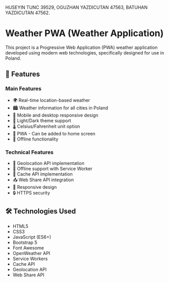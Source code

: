 HUSEYIN TUNC 39529, OGUZHAN YAZDICUTAN 47563, BATUHAN YAZDICUTAN 47562.

# Weather PWA (Weather Application)

This project is a Progressive Web Application (PWA) weather application developed using modern web technologies, specifically designed for use in Poland.

## 🌟 Features

### Main Features
- 🌍 Real-time location-based weather
- 🏙️ Weather information for all cities in Poland
- 📱 Mobile and desktop responsive design
- 🌙 Light/Dark theme support
- 🌡️ Celsius/Fahrenheit unit option
- 📲 PWA - Can be added to home screen
- 📡 Offline functionality

### Technical Features
- 📍 Geolocation API implementation
- 🔄 Offline support with Service Worker
- 💾 Cache API implementation
- 📤 Web Share API integration
- 🎨 Responsive design
- 🔒 HTTPS security

## 🛠️ Technologies Used

- HTML5
- CSS3
- JavaScript (ES6+)
- Bootstrap 5
- Font Awesome
- OpenWeather API
- Service Workers
- Cache API
- Geolocation API
- Web Share API
